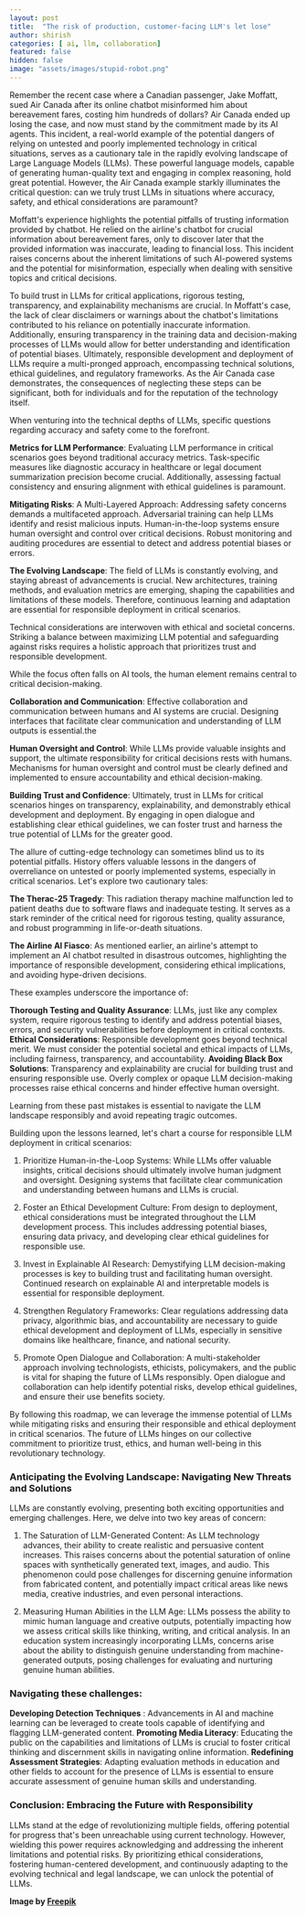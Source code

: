```yaml
---
layout: post
title:  "The risk of production, customer-facing LLM's let lose"
author: shirish
categories: [ ai, llm, collaboration]
featured: false
hidden: false
image: "assets/images/stupid-robot.png"
---
```


Remember the recent case where a Canadian passenger, Jake Moffatt, sued Air Canada after its online chatbot misinformed him about bereavement fares, costing him hundreds of dollars? Air Canada ended up losing the case, and now must stand by the commitment made by its AI agents. This incident, a real-world example of the potential dangers of relying on untested and poorly implemented technology in critical situations, serves as a cautionary tale in the rapidly evolving landscape of Large Language Models (LLMs). These powerful language models, capable of generating human-quality text and engaging in complex reasoning, hold great potential. However, the Air Canada example starkly illuminates the critical question: can we truly trust LLMs in situations where accuracy, safety, and ethical considerations are paramount?

Moffatt's experience highlights the potential pitfalls of trusting information provided by chatbot. He relied on the airline's chatbot for crucial information about bereavement fares, only to discover later that the provided information was inaccurate, leading to financial loss. This incident raises concerns about the inherent limitations of such AI-powered systems and the potential for misinformation, especially when dealing with sensitive topics and critical decisions.

To build trust in LLMs for critical applications, rigorous testing, transparency, and explainability mechanisms are crucial. In Moffatt's case, the lack of clear disclaimers or warnings about the chatbot's limitations contributed to his reliance on potentially inaccurate information. Additionally, ensuring transparency in the training data and decision-making processes of LLMs would allow for better understanding and identification of potential biases. Ultimately, responsible development and deployment of LLMs require a multi-pronged approach, encompassing technical solutions, ethical guidelines, and regulatory frameworks. As the Air Canada case demonstrates, the consequences of neglecting these steps can be significant, both for individuals and for the reputation of the technology itself.

When venturing into the technical depths of LLMs, specific questions regarding accuracy and safety come to the forefront.

__Metrics for LLM Performance__: Evaluating LLM performance in critical scenarios goes beyond traditional accuracy metrics. Task-specific measures like diagnostic accuracy in healthcare or legal document summarization precision become crucial. Additionally, assessing factual consistency and ensuring alignment with ethical guidelines is paramount.

__Mitigating Risks__: A Multi-Layered Approach: Addressing safety concerns demands a multifaceted approach. Adversarial training can help LLMs identify and resist malicious inputs. Human-in-the-loop systems ensure human oversight and control over critical decisions. Robust monitoring and auditing procedures are essential to detect and address potential biases or errors.

__The Evolving Landscape__: The field of LLMs is constantly evolving, and staying abreast of advancements is crucial. New architectures, training methods, and evaluation metrics are emerging, shaping the capabilities and limitations of these models. Therefore, continuous learning and adaptation are essential for responsible deployment in critical scenarios.

Technical considerations are interwoven with ethical and societal concerns. Striking a balance between maximizing LLM potential and safeguarding against risks requires a holistic approach that prioritizes trust and responsible development.

While the focus often falls on AI tools, the human element remains central to critical decision-making.

__Collaboration and Communication__: Effective collaboration and communication between humans and AI systems are crucial. Designing interfaces that facilitate clear communication and understanding of LLM outputs is essential.the

__Human Oversight and Control__: While LLMs provide valuable insights and support, the ultimate responsibility for critical decisions rests with humans. Mechanisms for human oversight and control must be clearly defined and implemented to ensure accountability and ethical decision-making.

__Building Trust and Confidence__: Ultimately, trust in LLMs for critical scenarios hinges on transparency, explainability, and demonstrably ethical development and deployment. By engaging in open dialogue and establishing clear ethical guidelines, we can foster trust and harness the true potential of LLMs for the greater good.

The allure of cutting-edge technology can sometimes blind us to its potential pitfalls. History offers valuable lessons in the dangers of overreliance on untested or poorly implemented systems, especially in critical scenarios. Let's explore two cautionary tales:

__The Therac-25 Tragedy__: This radiation therapy machine malfunction led to patient deaths due to software flaws and inadequate testing. It serves as a stark reminder of the critical need for rigorous testing, quality assurance, and robust programming in life-or-death situations.

__The Airline AI Fiasco__: As mentioned earlier, an airline's attempt to implement an AI chatbot resulted in disastrous outcomes, highlighting the importance of responsible development, considering ethical implications, and avoiding hype-driven decisions.

These examples underscore the importance of:

__Thorough Testing and Quality Assurance__: LLMs, just like any complex system, require rigorous testing to identify and address potential biases, errors, and security vulnerabilities before deployment in critical contexts.
__Ethical Considerations__: Responsible development goes beyond technical merit. We must consider the potential societal and ethical impacts of LLMs, including fairness, transparency, and accountability.
__Avoiding Black Box Solutions__: Transparency and explainability are crucial for building trust and ensuring responsible use. Overly complex or opaque LLM decision-making processes raise ethical concerns and hinder effective human oversight.

Learning from these past mistakes is essential to navigate the LLM landscape responsibly and avoid repeating tragic outcomes.

Building upon the lessons learned, let's chart a course for responsible LLM deployment in critical scenarios:

1. Prioritize Human-in-the-Loop Systems: While LLMs offer valuable insights, critical decisions should ultimately involve human judgment and oversight. Designing systems that facilitate clear communication and understanding between humans and LLMs is crucial.

2. Foster an Ethical Development Culture: From design to deployment, ethical considerations must be integrated throughout the LLM development process. This includes addressing potential biases, ensuring data privacy, and developing clear ethical guidelines for responsible use.

3. Invest in Explainable AI Research: Demystifying LLM decision-making processes is key to building trust and facilitating human oversight. Continued research on explainable AI and interpretable models is essential for responsible deployment.

4. Strengthen Regulatory Frameworks: Clear regulations addressing data privacy, algorithmic bias, and accountability are necessary to guide ethical development and deployment of LLMs, especially in sensitive domains like healthcare, finance, and national security.

5. Promote Open Dialogue and Collaboration: A multi-stakeholder approach involving technologists, ethicists, policymakers, and the public is vital for shaping the future of LLMs responsibly. Open dialogue and collaboration can help identify potential risks, develop ethical guidelines, and ensure their use benefits society.

By following this roadmap, we can leverage the immense potential of LLMs while mitigating risks and ensuring their responsible and ethical deployment in critical scenarios. The future of LLMs hinges on our collective commitment to prioritize trust, ethics, and human well-being in this revolutionary technology.

### Anticipating the Evolving Landscape: Navigating New Threats and Solutions

LLMs are constantly evolving, presenting both exciting opportunities and emerging challenges. Here, we delve into two key areas of concern:

1. The Saturation of LLM-Generated Content: As LLM technology advances, their ability to create realistic and persuasive content increases. This raises concerns about the potential saturation of online spaces with synthetically generated text, images, and audio. This phenomenon could pose challenges for discerning genuine information from fabricated content, and potentially impact critical areas like news media, creative industries, and even personal interactions.

2. Measuring Human Abilities in the LLM Age: LLMs possess the ability to mimic human language and creative outputs, potentially impacting how we assess critical skills like thinking, writing, and critical analysis. In an education system increasingly incorporating LLMs, concerns arise about the ability to distinguish genuine understanding from machine-generated outputs, posing challenges for evaluating and nurturing genuine human abilities.

### Navigating these challenges:

__Developing Detection Techniques__ : Advancements in AI and machine learning can be leveraged to create tools capable of identifying and flagging LLM-generated content.
__Promoting Media Literacy__: Educating the public on the capabilities and limitations of LLMs is crucial to foster critical thinking and discernment skills in navigating online information.
__Redefining Assessment Strategies__: Adapting evaluation methods in education and other fields to account for the presence of LLMs is essential to ensure accurate assessment of genuine human skills and understanding.

### Conclusion: Embracing the Future with Responsibility

LLMs stand at the edge of revolutionizing multiple fields, offering potential for progress that's been unreachable using current technology. However, wielding this power requires acknowledging and addressing the inherent limitations and potential risks. By prioritizing ethical considerations, fostering human-centered development, and continuously adapting to the evolving technical and legal landscape, we can unlock the potential of LLMs.

__Image by <a href="https://www.freepik.com/free-vector/flat-robot-collection-with-different-poses_1576714.htm#query=stupid%20robot&position=3&from_view=keyword&track=ais&uuid=006c7d73-d299-4adf-9d6f-5e92697a3a9a">Freepik</a>__